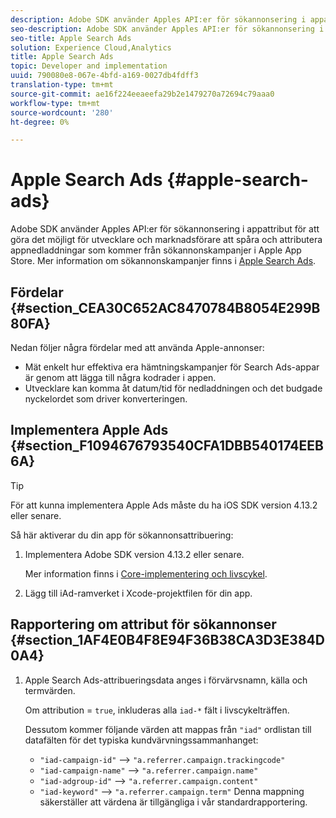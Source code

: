 ```yaml
---
description: Adobe SDK använder Apples API:er för sökannonsering i appattribut för att göra det möjligt för utvecklare och marknadsförare att spåra och attributera appnedladdningar som kommer från sökannonskampanjer i Apple App Store.
seo-description: Adobe SDK använder Apples API:er för sökannonsering i appattribut för att göra det möjligt för utvecklare och marknadsförare att spåra och attributera appnedladdningar som kommer från sökannonskampanjer i Apple App Store.
seo-title: Apple Search Ads
solution: Experience Cloud,Analytics
title: Apple Search Ads
topic: Developer and implementation
uuid: 790080e8-067e-4bfd-a169-0027db4fdff3
translation-type: tm+mt
source-git-commit: ae16f224eeaeefa29b2e1479270a72694c79aaa0
workflow-type: tm+mt
source-wordcount: '280'
ht-degree: 0%

---
```



# Apple Search Ads {#apple-search-ads}

Adobe SDK använder Apples API:er för sökannonsering i appattribut för att göra det möjligt för utvecklare och marknadsförare att spåra och attributera appnedladdningar som kommer från sökannonskampanjer i Apple App Store. Mer information om sökannonskampanjer finns i [Apple Search Ads](https://searchads.apple.com).

## Fördelar {#section_CEA30C652AC8470784B8054E299B80FA}

Nedan följer några fördelar med att använda Apple-annonser:

* Mät enkelt hur effektiva era hämtningskampanjer för Search Ads-appar är genom att lägga till några kodrader i appen.
* Utvecklare kan komma åt datum/tid för nedladdningen och det budgade nyckelordet som driver konverteringen.

## Implementera Apple Ads {#section_F1094676793540CFA1DBB540174EEB6A}

>[!TIP]
>
>För att kunna implementera Apple Ads måste du ha iOS SDK version 4.13.2 eller senare.

Så här aktiverar du din app för sökannonsattribuering:

1. Implementera Adobe SDK version 4.13.2 eller senare.

   Mer information finns i [Core-implementering och livscykel](/help/ios/getting-started/dev-qs.md).

1. Lägg till iAd-ramverket i Xcode-projektfilen för din app.

## Rapportering om attribut för sökannonser {#section_1AF4E0B4F8E94F36B38CA3D3E384D0A4}

1. Apple Search Ads-attribueringsdata anges i förvärvsnamn, källa och termvärden.

   Om attribution = `true`, inkluderas alla `iad-*` fält i livscykelträffen.

   Dessutom kommer följande värden att mappas från `"iad"` ordlistan till datafälten för det typiska kundvärvningssammanhanget:

   * `"iad-campaign-id"` --> `"a.referrer.campaign.trackingcode"`
   * `"iad-campaign-name"` --> `"a.referrer.campaign.name"`
   * `"iad-adgroup-id"` --> `"a.referrer.campaign.content"`
   * `"iad-keyword"` --> `"a.referrer.campaign.term"`
   Denna mappning säkerställer att värdena är tillgängliga i vår standardrapportering.
